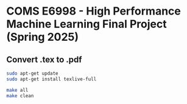 # COMS E6998 - High Performance Machine Learning Final Project (Spring 2025)

## Convert .tex to .pdf

```bash
sudo apt-get update
sudo apt-get install texlive-full

make all
make clean
```
